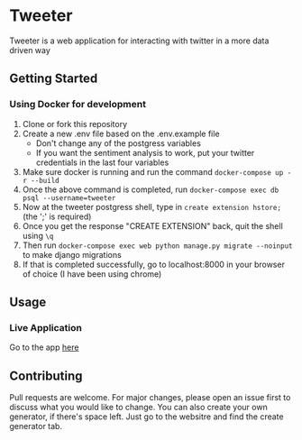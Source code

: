 # Tweeter

Tweeter is a web application for interacting with twitter in a more data driven way

## Getting Started

### Using Docker for development
1. Clone or fork this repository
2. Create a new .env file based on the .env.example file
   - Don't change any of the postgress variables
   - If you want the sentiment analysis to work, put your twitter credentials in the last four variables
2. Make sure docker is running and run the command `docker-compose up -r --build`
3. Once the above command is completed, run `docker-compose exec db psql --username=tweeter`
4. Now at the tweeter postgress shell, type in `create extension hstore;` (the ';' is required)
5. Once you get the response "CREATE EXTENSION" back, quit the shell using `\q`
6. Then run `docker-compose exec web python manage.py migrate --noinput` to make django migrations
7. If that is completed successfully, go to localhost:8000 in your browser of choice (I have been using chrome)

## Usage

### Live Application
Go to the app [here](https://tweeter-v2.herokuapp.com/)

## Contributing
Pull requests are welcome. For major changes, please open an issue first to discuss what you would like to change. 
You can also create your own generator, if there's space left. Just go to the websitre and find the create generator tab.
